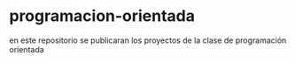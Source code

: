 # programacion-orientada
en este repositorio se publicaran los proyectos de la clase de programación orientada 
